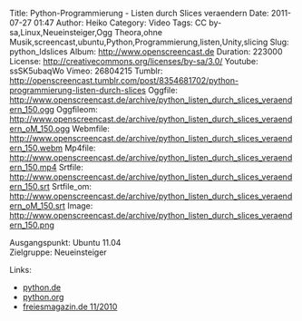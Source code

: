Title: Python-Programmierung - Listen durch Slices veraendern
Date: 2011-07-27 01:47
Author: Heiko
Category: Video
Tags: CC by-sa,Linux,Neueinsteiger,Ogg Theora,ohne Musik,screencast,ubuntu,Python,Programmierung,listen,Unity,slicing
Slug: python_ldslices
Album: http://www.openscreencast.de
Duration: 223000
License: http://creativecommons.org/licenses/by-sa/3.0/
Youtube: ssSK5ubaqWo
Vimeo: 26804215
Tumblr: http://openscreencast.tumblr.com/post/8354681702/python-programmierung-listen-durch-slices
Oggfile: http://www.openscreencast.de/archive/python_listen_durch_slices_veraendern_150.ogg
Oggfileom: http://www.openscreencast.de/archive/python_listen_durch_slices_veraendern_oM_150.ogg
Webmfile: http://www.openscreencast.de/archive/python_listen_durch_slices_veraendern_150.webm
Mp4file: http://www.openscreencast.de/archive/python_listen_durch_slices_veraendern_150.mp4
Srtfile: http://www.openscreencast.de/archive/python_listen_durch_slices_veraendern_150.srt
Srtfile_om: http://www.openscreencast.de/archive/python_listen_durch_slices_veraendern_oM_150.srt
Image: http://www.openscreencast.de/archive/python_listen_durch_slices_veraendern_150.png

Ausgangspunkt: Ubuntu 11.04  
Zielgruppe: Neueinsteiger  

Links:

  * [python.de](http://www.python.de "Link zu Python.de" )
  * [python.org](http://www.python.org "Link zu Python.org" )
  * [freiesmagazin.de 11/2010](http://www.freiesmagazin.de/freiesMagazin-2010-11 "Link zu freiesmagazin.de" )

